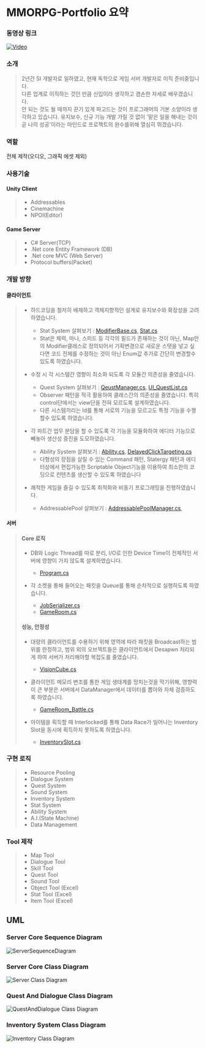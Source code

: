 # MMORPG-Portfolio 요약

### 동영상 링크
[![Video](https://img.youtube.com/vi/D5QFlw5yei8/0.jpg)](https://youtu.be/D5QFlw5yei8)

### 소개
> 2년간 SI 개발자로 일하였고, 현재 독학으로 게임 서버 개발자로 이직 준비중입니다.  
> 다른 업계로 이직하는 것인 만큼 신입이라 생각하고 겸손한 자세로 배우겠습니다.  
> 안 되는 것도 될 때까지 끈기 있게 파고드는 것이 프로그래머의 기본 소양이라 생각하고 있습니다.
> 유지보수, 신규 기능 개발 가릴 것 없이 '맡은 일을 해내는 것이 곧 나의 성공'이라는 마인드로 프로젝트의 완수를위해 열심히 뛰겠습니다.

### 역할
전체 제작(오디오, 그래픽 에셋 제외)

### 사용기술
#### Unity Client
> + Addressables
> + Cinemachine
> + NPOI(Editor)

#### Game Server
> + C# Server(TCP)
> + .Net core Entity Framework (DB)
> + .Net core MVC (Web Server)
> + Protocol buffers(Packet)

### 개발 방향
#### 클라이언트
> - 하드코딩을 철저히 배제하고 객체지향적인 설계로 유지보수와 확장성을 고려하였습니다.
>   - Stat System 살펴보기 : 
>   [ModifierBase.cs](https://github.com/Elogen0/MMORPG_Portfolio/blob/master/Client_Script/Stats/ModifiableBase.cs), 
>   [Stat.cs](https://github.com/Elogen0/MMORPG_Portfolio/blob/master/Client_Script/Stats/Stat.cs)
>   - Stat은 체력, 마나, 스피드 등 각각의 필드가 존재하는 것이 아닌, Map안의 Modifier클래스로 정의되어서 기획변경으로 새로운 스탯을 넣고 싶다면 코드 전체를 수정하는 것이 아닌 Enum값 추가로 간단히 변경할수 있도록 하였습니다.
>   
> - 수정 시 각 시스템간 영향이 최소화 되도록 각 모듈간 의존성을 줄였습니다.
>   - Quest System 살펴보기 :
>   [QeustManager.cs](https://github.com/Elogen0/MMORPG_Portfolio/blob/master/Client_Script/Common/Managers/QuestManager.cs), 
>   [UI_QuestList.cs](https://github.com/Elogen0/MMORPG_Portfolio/blob/master/Client_Script/DialogueSystem/Quests/UI_QuestList.cs)
>   - Observer 패턴을 적극 활용하여 클래스간의 의존성을 줄였습니다. 특히 control단에서는 view단을 전혀 모르도록 설계하였습니다.
>   - 다른 시스템끼리는 Id를 통해 서로의 기능을 모르고도 특정 기능을 수행할수 있도록 하였습니다.
>   
> - 각 파트간 업무 분담을 할 수 있도록 각 기능을 모듈화하여 에디터 기능으로 빼놓아 생산성 증진을 도모하였습니다.
>   - Ability System 살펴보기 :
>   [Ability.cs](https://github.com/Elogen0/MMORPG_Portfolio/blob/master/Client_Script/GameLogic/Abilities/Ability.cs), 
>   [DelayedClickTargeting.cs](https://github.com/Elogen0/MMORPG_Portfolio/blob/master/Client_Script/GameLogic/Abilities/Targeting/DelayedClickTargeting.cs)
>   - 다형성의 장점을 살릴 수 있는 Command 패턴, Statergy 패턴과 에디터상에서 편집가능한 Scriptable Object기능을 이용하여 최소한의 코딩으로 컨텐츠를 생산할 수 있도록 하였습니다
>   
> - 쾌적한 게임을 즐길 수 있도록 최적화와 비동기 프로그래밍을 진행하였습니다.
>   - AddressablePool 살펴보기 : 
>   [AddressablePoolManager.cs](https://github.com/Elogen0/MMORPG_Portfolio/blob/master/Client_Script/Common/ResourceManagement/AddressablePoolManager.cs), 

#### 서버
> #### Core 로직
> - DB와 Logic Thread를 따로 분리, I/O로 인한 Device Time이 전체적인 서버에 영향이 가지 않도록 설계하였습니다.
>   - [Program.cs](https://github.com/Elogen0/MMORPG_Portfolio/blob/master/Server_Script/Program.cs)
>   
> - 각 소켓을 통해 들어오는 패킷을 Queue를 통해 순차적으로 실행하도록 하였습니다.
>   - [JobSerializer.cs](https://github.com/Elogen0/MMORPG_Portfolio/blob/master/Server_Script/Job/JobSerializer.cs)
>   - [GameRoom.cs](https://github.com/Elogen0/MMORPG_Portfolio/blob/master/Server_Script/Room/GameRoom.cs)
>   
> #### 성능, 안정성
> - 대량의 클라이언트를 수용하기 위해 영역에 따라 패킷을 Broadcast하는 범위를 한정하고, 범위 외의 오브젝트들은 클라이언트에서 Desapwn 처리되게 하여 서버가 처리해야할 복잡도를 줄였습니다.
>   - [VisionCube.cs](https://github.com/Elogen0/MMORPG_Portfolio/blob/master/Server_Script/Room/VisionCube.cs)
>   
> - 클라이언트 메모리 변조를 통한 게임 생태계를 망치는것을 막기위해, 영향력이 큰 부분은 서버에서 DataManager에서 데이터를 뽑아와 자체 검증하도록 하였습니다.
>   - [GameRoom_Battle.cs](https://github.com/Elogen0/MMORPG_Portfolio/blob/master/Server_Script/Room/GameRoom_Battle.cs)
>   
> - 아이템을 획득할 때 Interlocked를 통해 Data Race가 일어나는 Inventory Slot을 동시에 획득하지 못하도록 하였습니다.
>   - [InventorySlot.cs](https://github.com/Elogen0/MMORPG_Portfolio/blob/master/Server_Script/Data/Item/InventorySlot.cs)

### 구현 로직
> + Resource Pooling
> + Dialogue System
> + Quest System
> + Sound System
> + Inventory System
> + Stat System
> + Ability System
> + A.I.(State Machine)
> + Data Management

### Tool 제작
> + Map Tool
> + Dialogue Tool
> + Skill Tool
> + Quest Tool
> + Sound Tool
> + Object Tool (Excel)
> + Stat Tool (Excel)
> + Item Tool (Excel)

## UML
### Server Core Sequence Diagram
![ServerSequenceDiagram](https://user-images.githubusercontent.com/95978503/168649220-39a18236-662c-46fe-9e9e-973d82ebbe9a.jpg)
### Server Core Class Diagram
![Server Class Diagram](https://user-images.githubusercontent.com/95978503/168650628-7d8d1d75-687b-4b56-82aa-a935ec7dfe0e.jpg)
### Quest And Dialogue Class Diagram
![QuestAndDialogue Class Diagram](https://user-images.githubusercontent.com/95978503/168651421-27d62714-262c-4d95-86d0-c5693a6cdd05.jpg)
### Inventory System Class Diagram
![Inventory Class Diagram](https://user-images.githubusercontent.com/95978503/168651645-86eb172f-59bd-466a-b4ff-f71f05560f20.jpg)
